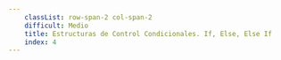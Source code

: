 ```yaml
---
    classList: row-span-2 col-span-2
    difficult: Medio
    title: Estructuras de Control Condicionales. If, Else, Else If
    index: 4
---
```

